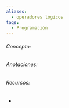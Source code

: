```yaml
---
aliases:
  - operadores lógicos
tags:
  - Programación
---
```

###### Concepto:



###### Anotaciones:

> 

######  Recursos:

- []()